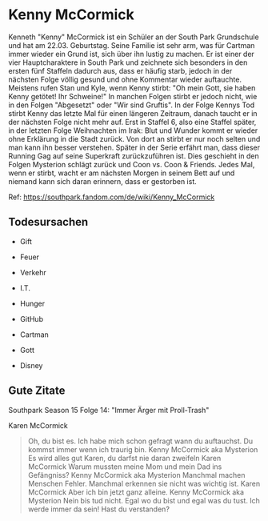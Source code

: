 # Kenny McCormick

Kenneth "Kenny" McCormick ist ein Schüler an der South Park Grundschule und hat am 22.03. Geburtstag.
Seine Familie ist sehr arm, was für Cartman immer wieder ein Grund ist, sich über ihn lustig zu machen.
Er ist einer der vier Hauptcharaktere in South Park und zeichnete sich besonders in den ersten fünf Staffeln dadurch aus, dass er häufig starb, jedoch in der nächsten Folge völlig gesund und ohne Kommentar wieder auftauchte.
Meistens rufen Stan und Kyle, wenn Kenny stirbt: "Oh mein Gott, sie haben Kenny getötet! Ihr Schweine!"
In manchen Folgen stirbt er jedoch nicht, wie in den Folgen "Abgesetzt" oder "Wir sind Gruftis".
In der Folge Kennys Tod stirbt Kenny das letzte Mal für einen längeren Zeitraum, danach taucht er in der nächsten Folge nicht mehr auf.
Erst in Staffel 6, also eine Staffel später, in der letzten Folge Weihnachten im Irak: Blut und Wunder kommt er wieder ohne Erklärung in die Stadt zurück.
Von dort an stirbt er nur noch selten und man kann ihn besser verstehen.
Später in der Serie erfährt man, dass dieser Running Gag auf seine Superkraft zurückzuführen ist.
Dies geschieht in den Folgen Mysterion schlägt zurück und Coon vs. Coon & Friends.
Jedes Mal, wenn er stirbt, wacht er am nächsten Morgen in seinem Bett auf und niemand kann sich daran erinnern, dass er gestorben ist. 

Ref: https://southpark.fandom.com/de/wiki/Kenny_McCormick

## Todesursachen

* Gift

* Feuer

* Verkehr

* I.T.

* Hunger

* GitHub

* Cartman

* Gott

* Disney

## Gute Zitate

Southpark Season 15 Folge 14: "Immer Ärger mit Proll-Trash"

Karen McCormick
> Oh, du bist es. Ich habe mich schon gefragt wann du auftauchst. Du kommst immer wenn ich traurig bin.
Kenny McCormick aka Mysterion
> Es wird alles gut Karen, du darfst nie daran zweifeln
Karen McCormick
> Warum mussten meine Mom und mein Dad ins Gefängniss?
Kenny McCormick aka Mysterion
> Manchmal machen Menschen Fehler. Manchmal erkennen sie nicht was wichtig ist.
Karen McCormick
> Aber ich bin jetzt ganz alleine.
Kenny McCormick aka Mysterion
> Nein bis tud nicht. Egal wo du bist und egal was du tust. Ich werde immer da sein! Hast du verstanden?